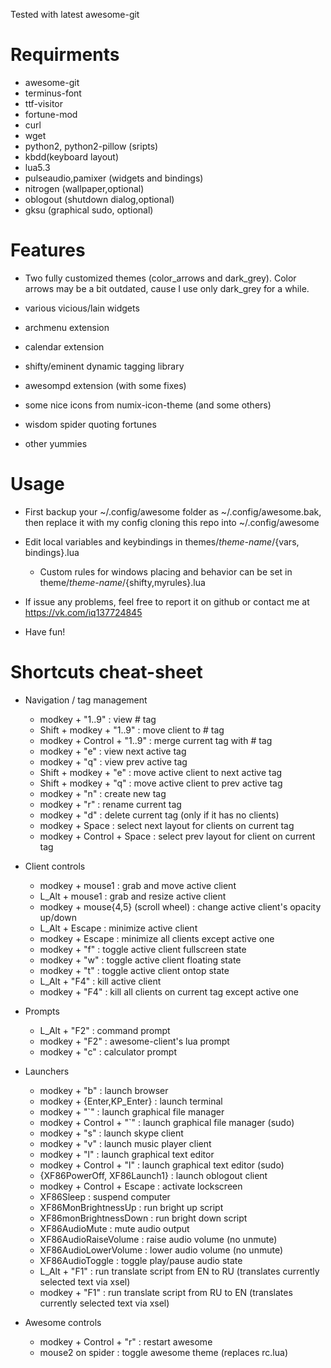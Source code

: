 Tested with latest awesome-git

# Requirments

* awesome-git
* terminus-font
* ttf-visitor
* fortune-mod
* curl
* wget
* python2, python2-pillow (sripts)
* kbdd(keyboard layout)
* lua5.3
* pulseaudio,pamixer (widgets and bindings)
* nitrogen (wallpaper,optional)
* oblogout (shutdown dialog,optional)
* gksu (graphical sudo, optional)

# Features

* Two fully customized themes (color_arrows and dark_grey). Color arrows may be a bit outdated, cause I use only dark_grey for a while.

* various vicious/lain widgets

* archmenu extension

* calendar extension

* shifty/eminent dynamic tagging library

* awesompd extension (with some fixes)

* some nice icons from numix-icon-theme (and some others)

* wisdom spider quoting fortunes

* other yummies

# Usage

* First backup your ~/.config/awesome folder as ~/.config/awesome.bak, then replace it with my config cloning this repo into ~/.config/awesome

* Edit local variables and keybindings in themes/_theme-name_/{vars, bindings}.lua
  * Custom rules for windows placing and behavior can be set in theme/_theme-name_/{shifty,myrules}.lua

* If issue any problems, feel free to report it on github or contact me at https://vk.com/iq137724845

* Have fun!

# Shortcuts cheat-sheet

* Navigation / tag management
  * modkey + "1..9" : view # tag
  * Shift + modkey + "1..9" : move client to # tag
  * modkey + Control + "1..9" : merge current tag with # tag
  * modkey + "e" : view next active tag
  * modkey + "q" : view prev active tag
  * Shift + modkey + "e" : move active client to next active tag
  * Shift + modkey + "q" : move active client to prev active tag
  * modkey + "n" : create new tag
  * modkey + "r" : rename current tag
  * modkey + "d" : delete current tag (only if it has no clients)
  * modkey + Space : select next layout for clients on current tag
  * modkey + Control + Space : select prev layout for client on current tag

* Client controls
  * modkey + mouse1 : grab and move active client
  * L_Alt + mouse1 : grab and resize active client
  * modkey + mouse{4,5} (scroll wheel) : change active client's opacity up/down
  * L_Alt + Escape : minimize active client
  * modkey + Escape : minimize all clients except active one
  * modkey + "f" : toggle active client fullscreen state
  * modkey + "w" : toggle active client floating state
  * modkey + "t" : toggle active client ontop state
  * L_Alt + "F4" : kill active client
  * modkey + "F4" : kill all clients on current tag except active one

* Prompts
  * L_Alt + "F2" : command prompt
  * modkey + "F2" : awesome-client's lua prompt
  * modkey + "c" : calculator prompt

* Launchers
  * modkey + "b" : launch browser
  * modkey + {Enter,KP_Enter} : launch terminal
  * modkey + "\`" : launch graphical file manager
  * modkey + Control + "\`" : launch graphical file manager (sudo)
  * modkey + "s" : launch skype client
  * modkey + "v" : launch music player client
  * modkey + "l" : launch graphical text editor
  * modkey + Control + "l" : launch graphical text editor (sudo)
  * {XF86PowerOff, XF86Launch1} : launch oblogout client
  * modkey + Control + Escape : activate lockscreen
  * XF86Sleep : suspend computer
  * XF86MonBrightnessUp : run bright up script
  * XF86monBrightnessDown : run bright down script
  * XF86AudioMute : mute audio output
  * XF86AudioRaiseVolume : raise audio volume (no unmute)
  * XF86AudioLowerVolume : lower audio volume (no unmute)
  * XF86AudioToggle : toggle play/pause audio state
  * L_Alt + "F1" : run translate script from EN to RU (translates currently selected text via xsel)
  * modkey + "F1" : run translate script from RU to EN (translates currently selected text via xsel)

* Awesome controls
  * modkey + Control + "r" : restart awesome
  * mouse2 on spider : toggle awesome theme (replaces rc.lua)
